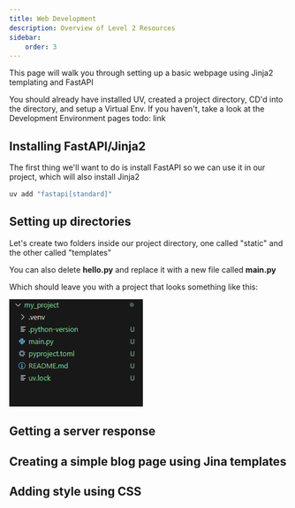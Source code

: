 ```yaml
---
title: Web Development
description: Overview of Level 2 Resources
sidebar:
    order: 3
---
```


This page will walk you through setting up a basic webpage using Jinja2 templating and FastAPI

You should already have installed UV, created a project directory, CD'd into the directory, and setup a Virtual Env. If you haven't, take a look at the Development Environment pages todo: link

## Installing FastAPI/Jinja2

The first thing we'll want to do is install FastAPI so we can use it in our project, which will also install Jinja2

```sh
uv add "fastapi[standard]"
```

## Setting up directories

Let's create two folders inside our project directory, one called "static" and the other called "templates"

You can also delete **hello.py** and replace it with a new file called **main.py**

Which should leave you with a project that looks something like this:

![Project Structure](/src/assets/ncea2web/projectstruct.PNG)

## Getting a server response

## Creating a simple blog page using Jina templates

## Adding style using CSS

